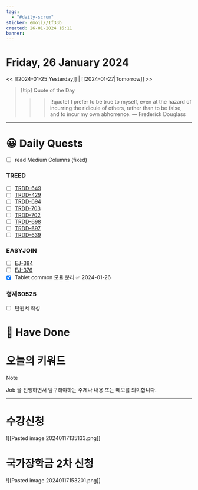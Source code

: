 ```yaml
---
tags:
  - "#daily-scrum"
sticker: emoji//1f33b
created: 26-01-2024 16:11
banner:
---
```

# Friday, 26 January 2024
<< [[2024-01-25|Yesterday]] | [[2024-01-27|Tomorrow]] >>

> [!tip] Quote of the Day  
> > > [!quote] I prefer to be true to myself, even at the hazard of incurring the ridicule of others, rather than to be false, and to incur my own abhorrence.
> — Frederick Douglass

---

#  😀 Daily Quests
- [ ] read Medium Columns (fixed)
### TREED
- [ ] [TRDD-649](https://alcherainc.atlassian.net/jira/software/projects/TRDD/boards/159?selectedIssue=TRDD-649)
- [ ] [TRDD-429](https://alcherainc.atlassian.net/jira/software/projects/TRDD/boards/159?selectedIssue=TRDD-429)
- [ ] [TRDD-694](https://alcherainc.atlassian.net/jira/software/projects/TRDD/boards/159?selectedIssue=TRDD-694)
- [ ] [TRDD-703](https://alcherainc.atlassian.net/jira/software/projects/TRDD/boards/159/backlog?selectedIssue=TRDD-703)
- [ ] [TRDD-702](https://alcherainc.atlassian.net/jira/software/projects/TRDD/boards/159/backlog?selectedIssue=TRDD-702)
- [ ] [TRDD-698](https://alcherainc.atlassian.net/jira/software/projects/TRDD/boards/159?selectedIssue=TRDD-698)
- [ ] [TRDD-697](https://alcherainc.atlassian.net/jira/software/projects/TRDD/boards/159?selectedIssue=TRDD-697)
- [ ] [TRDD-639](https://alcherainc.atlassian.net/jira/software/projects/TRDD/boards/159?selectedIssue=TRDD-639)

### EASYJOIN
- [ ] [EJ-384](https://machinegun.atlassian.net/browse/EJ-384)
- [ ] [EJ-376](https://machinegun.atlassian.net/browse/EJ-376)
- [x] Tablet common 모듈 분리 ✅ 2024-01-26

### 형제60525
- [ ] 탄원서 작성

# 🙂 Have Done

# 오늘의 키워드

> [!NOTE]
> Job 을 진행하면서 탐구해야하는 주제나 내용 또는 메모를 의미합니다.


---

# 수강신청

![[Pasted image 20240117135133.png]]

# 국가장학금 2차 신청

![[Pasted image 20240117153201.png]]
